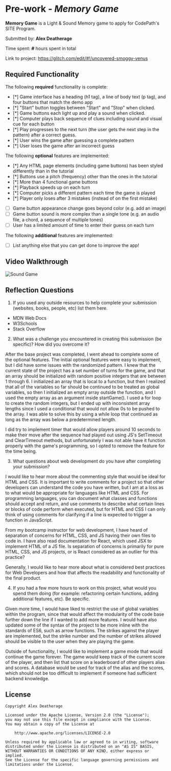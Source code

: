 # Pre-work - *Memory Game*

**Memory Game** is a Light & Sound Memory game to apply for CodePath's SITE Program. 

Submitted by: **Alex Deatherage**

Time spent: **#** hours spent in total

Link to project: https://glitch.com/edit/#!/uncovered-smoggy-venus

## Required Functionality

The following **required** functionality is complete:

* [*] Game interface has a heading (h1 tag), a line of body text (p tag), and four buttons that match the demo app
* [*] "Start" button toggles between "Start" and "Stop" when clicked. 
* [*] Game buttons each light up and play a sound when clicked. 
* [*] Computer plays back sequence of clues including sound and visual cue for each button
* [*] Play progresses to the next turn (the user gets the next step in the pattern) after a correct guess. 
* [*] User wins the game after guessing a complete pattern
* [*] User loses the game after an incorrect guess

The following **optional** features are implemented:

* [*] Any HTML page elements (including game buttons) has been styled differently than in the tutorial
* [*] Buttons use a pitch (frequency) other than the ones in the tutorial
* [*] More than 4 functional game buttons
* [*] Playback speeds up on each turn
* [*] Computer picks a different pattern each time the game is played
* [*] Player only loses after 3 mistakes (instead of on the first mistake)
* [ ] Game button appearance change goes beyond color (e.g. add an image)
* [ ] Game button sound is more complex than a single tone (e.g. an audio file, a chord, a sequence of multiple tones)
* [ ] User has a limited amount of time to enter their guess on each turn

The following **additional** features are implemented:

- [ ] List anything else that you can get done to improve the app!

## Video Walkthrough

![Sound Game](https://s4.gifyu.com/images/soundGame.gif)


## Reflection Questions
1. If you used any outside resources to help complete your submission (websites, books, people, etc) list them here.

* MDN Web Docs
* W3Schools
* Stack Overflow

2. What was a challenge you encountered in creating this submission (be specific)? How did you overcome it?

  After the base project was completed, I went ahead to complete some of the optional features. The initial optional features were easy to implement, but I did have some issues with the randomized pattern.
  I knew that the current state of the project has a set number of turns for the game, and that an array should be initialized with random positive integers that are between 1 through 6. 
  I initialized an array that is local to a function, but then I realized that all of the variables so far should be continued to be treated as global variables, so then I initialized an empty array outside the function,
  and I used the empty array as an argument inside startGame(). I used a for loop to create the random integers, but I ended up with inconsistent array lengths since I used a conditional that would not allow 0s to
  be pushed to the array. I was able to solve this by using a while loop that continued as long as the array was below a predetermined length.
  
  I did try to implement timer that would allow players around 10 seconds to make their move after the sequence had played out using JS's SetTimeout and ClearTimeout methods, but unfortunately I was not able
  have it function properly with the game's programming, so I opted to remove the feature for the time being.  
  
3. What questions about web development do you have after completing your submission? 

I would like to hear more about the commenting style that would be ideal for HTML and CSS. It is important to write comments for a project so that other developers can understand the code you have written, but 
I am at a loss as to what would be appropriate for languages like HTML and CSS. For programming languages, you can document what classes and functions should accept and return, and use comments to describe what certain
lines or blocks of code perform when executed, but for HTML and CSS I can only think of using comments for clarifying if a line is expected to trigger a function in JavaScript.

From my bootcamp instructor for web development, I have heard of separation of concerns for HTML, CSS, and JS having their own files to code in. I have also read documentation for React, which used JSX to implement HTML
of a JS file. Is separation of concerns is primarily for pure HTML, CSS, and JS projects, or is React considered as an outlier for this practice?

Generally, I would like to hear more about what is considered best practices for Web Developers and how that affects the readability and functionality of the final product.

4. If you had a few more hours to work on this project, what would you spend them doing (for example: refactoring certain functions, adding additional features, etc). Be specific.

Given more time, I would have liked to restrict the use of global variables within the program, 
since that would affect the modularity of the code base further down the line if I wanted to add more features.
I would have also updated some of the syntax of the project to be more inline with the standards of ES6, such as arrow functions.
The strikes against the player are implemented, but the strike number and the number of strikes allowed should be visible to the user when
they are playing the game. 

Outside of functionality, I would like to implement a game mode that would continue the game forever. 
The game would keep track of the current score of the player, and then list that score on a leaderboard of other players alias and scores.
A database would be used for track of the alias and the scores, which should not be too difficult to implement if someone had sufficient backend knowledge.




## License

    Copyright Alex Deatherage

    Licensed under the Apache License, Version 2.0 (the "License");
    you may not use this file except in compliance with the License.
    You may obtain a copy of the License at

        http://www.apache.org/licenses/LICENSE-2.0

    Unless required by applicable law or agreed to in writing, software
    distributed under the License is distributed on an "AS IS" BASIS,
    WITHOUT WARRANTIES OR CONDITIONS OF ANY KIND, either express or implied.
    See the License for the specific language governing permissions and
    limitations under the License.